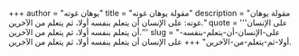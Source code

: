 +++
author = "يوهان غوته"
title = "مقولة يوهان غوته"
description = "مقولة يوهان غوته: على الإنسان أن يتعلم بنفسه أولا، ثم يتعلم من الآخرين."
quote = '''على الإنسان أن يتعلم بنفسه أولا، ثم يتعلم من الآخرين.''' 
slug = "على-الإنسان-أن-يتعلم-بنفسه-أولا-ثم-يتعلم-من-الآخرين"
+++
على الإنسان أن يتعلم بنفسه أولا، ثم يتعلم من الآخرين.

